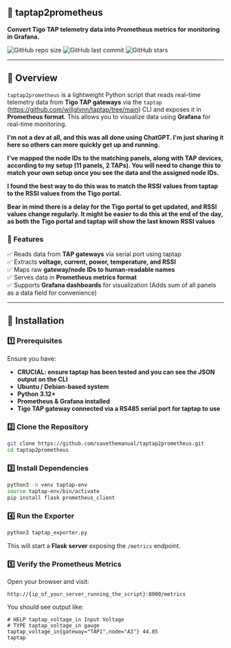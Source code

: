 ## **📡 taptap2prometheus**
**Convert Tigo TAP telemetry data into Prometheus metrics for monitoring in Grafana.**

![GitHub repo size](https://img.shields.io/github/repo-size/savethemanual/taptap2prometheus)
![GitHub last commit](https://img.shields.io/github/last-commit/savethemanual/taptap2prometheus)
![GitHub stars](https://img.shields.io/github/stars/savethemanual/taptap2prometheus?style=social)

---

## **📖 Overview**
`taptap2prometheus` is a lightweight Python script that reads real-time telemetry data from **Tigo TAP gateways** via the `taptap` (https://github.com/willglynn/taptap/tree/main) CLI and exposes it in **Prometheus format**. This allows you to visualize data using **Grafana** for real-time monitoring.

**I'm not a dev at all, and this was all done using ChatGPT. I'm just sharing it here so others can more quickly get up and running.**

**I've mapped the node IDs to the matching panels, along with TAP devices, according to my setup (11 panels, 2 TAPs). You will need to change this to match your own setup once you see the data and the assigned node IDs.**

**I found the best way to do this was to match the RSSI values from taptap to the RSSI values from the Tigo portal.**

**Bear in mind there is a delay for the Tigo portal to get updated, and RSSI values change regularly. It might be easier to do this at the end of the day, as both the Tigo portal and taptap will show the last known RSSI values**


### **🔹 Features**
✅ Reads data from **TAP gateways** via serial port using taptap  
✅ Extracts **voltage, current, power, temperature, and RSSI**  
✅ Maps raw **gateway/node IDs to human-readable names**  
✅ Serves data in **Prometheus metrics format**  
✅ Supports **Grafana dashboards** for visualization (Adds sum of all panels as a data field for convenience)  

---

## **🚀 Installation**

### **1️⃣ Prerequisites**
Ensure you have:
- **CRUCIAL: ensure taptap has been tested and you can see the JSON output on the CLI**
- **Ubuntu / Debian-based system**
- **Python 3.12+**
- **Prometheus & Grafana installed**
- **Tigo TAP gateway connected via a RS485 serial port for taptap to use**

### **2️⃣ Clone the Repository**
```sh
git clone https://github.com/savethemanual/taptap2prometheus.git
cd taptap2prometheus
```

### **3️⃣ Install Dependencies**
```sh
python3 -m venv taptap-env
source taptap-env/bin/activate
pip install flask prometheus_client
```

### **4️⃣ Run the Exporter**
```sh
python3 taptap_exporter.py
```
This will start a **Flask server** exposing the `/metrics` endpoint.

### **5️⃣ Verify the Prometheus Metrics**
Open your browser and visit:
```
http://{ip_of_your_server_running_the_script}:8000/metrics
```

You should see output like:
```
# HELP taptap_voltage_in Input Voltage
# TYPE taptap_voltage_in gauge
taptap_voltage_in{gateway="TAP1",node="A3"} 44.85
taptap
